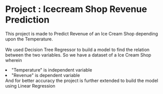 # Project : Icecream Shop Revenue Prediction
This project is made to Predict Revenue of an Ice Cream Shop depending upon the Temperature.<br>
<br>We used Decision Tree Regressor to build a model to find the relation between the two variables.
So we have a dataset of a Ice Cream Shop wherein<br>
<li>"Temperature" is independent variable
<li>"Revenue" is dependent variable
<br>And for better accuracy the project is further extended to build the model using Linear Regression
